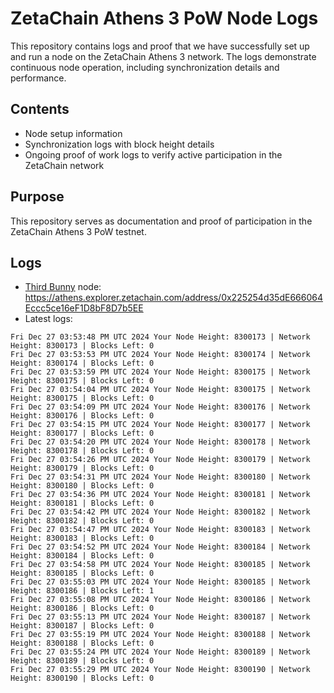 # ZetaChain Athens 3 PoW Node Logs
This repository contains logs and proof that we have successfully set up and run a node on the ZetaChain Athens 3 network. The logs demonstrate continuous node operation, including synchronization details and performance.

## Contents
- Node setup information
- Synchronization logs with block height details
- Ongoing proof of work logs to verify active participation in the ZetaChain network

## Purpose
This repository serves as documentation and proof of participation in the ZetaChain Athens 3 PoW testnet.

## Logs

- [Third Bunny](https://thirdbunny.xyz/) node: https://athens.explorer.zetachain.com/address/0x225254d35dE666064Eccc5ce16eF1D8bF8D7b5EE
- Latest logs:
```
Fri Dec 27 03:53:48 PM UTC 2024 Your Node Height: 8300173 | Network Height: 8300173 | Blocks Left: 0
Fri Dec 27 03:53:53 PM UTC 2024 Your Node Height: 8300174 | Network Height: 8300174 | Blocks Left: 0
Fri Dec 27 03:53:59 PM UTC 2024 Your Node Height: 8300175 | Network Height: 8300175 | Blocks Left: 0
Fri Dec 27 03:54:04 PM UTC 2024 Your Node Height: 8300175 | Network Height: 8300175 | Blocks Left: 0
Fri Dec 27 03:54:09 PM UTC 2024 Your Node Height: 8300176 | Network Height: 8300176 | Blocks Left: 0
Fri Dec 27 03:54:15 PM UTC 2024 Your Node Height: 8300177 | Network Height: 8300177 | Blocks Left: 0
Fri Dec 27 03:54:20 PM UTC 2024 Your Node Height: 8300178 | Network Height: 8300178 | Blocks Left: 0
Fri Dec 27 03:54:26 PM UTC 2024 Your Node Height: 8300179 | Network Height: 8300179 | Blocks Left: 0
Fri Dec 27 03:54:31 PM UTC 2024 Your Node Height: 8300180 | Network Height: 8300180 | Blocks Left: 0
Fri Dec 27 03:54:36 PM UTC 2024 Your Node Height: 8300181 | Network Height: 8300181 | Blocks Left: 0
Fri Dec 27 03:54:42 PM UTC 2024 Your Node Height: 8300182 | Network Height: 8300182 | Blocks Left: 0
Fri Dec 27 03:54:47 PM UTC 2024 Your Node Height: 8300183 | Network Height: 8300183 | Blocks Left: 0
Fri Dec 27 03:54:52 PM UTC 2024 Your Node Height: 8300184 | Network Height: 8300184 | Blocks Left: 0
Fri Dec 27 03:54:58 PM UTC 2024 Your Node Height: 8300185 | Network Height: 8300185 | Blocks Left: 0
Fri Dec 27 03:55:03 PM UTC 2024 Your Node Height: 8300185 | Network Height: 8300186 | Blocks Left: 1
Fri Dec 27 03:55:08 PM UTC 2024 Your Node Height: 8300186 | Network Height: 8300186 | Blocks Left: 0
Fri Dec 27 03:55:13 PM UTC 2024 Your Node Height: 8300187 | Network Height: 8300187 | Blocks Left: 0
Fri Dec 27 03:55:19 PM UTC 2024 Your Node Height: 8300188 | Network Height: 8300188 | Blocks Left: 0
Fri Dec 27 03:55:24 PM UTC 2024 Your Node Height: 8300189 | Network Height: 8300189 | Blocks Left: 0
Fri Dec 27 03:55:29 PM UTC 2024 Your Node Height: 8300190 | Network Height: 8300190 | Blocks Left: 0
```

